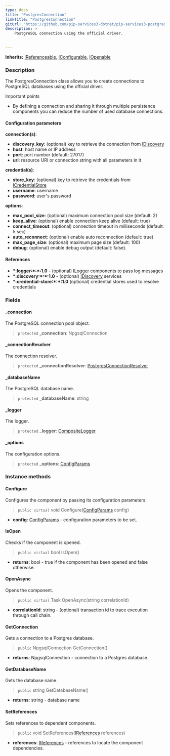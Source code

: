 ```yaml
---
type: docs
title: "PostgresConnection"
linkTitle: "PostgresConnection"
gitUrl: "https://github.com/pip-services3-dotnet/pip-services3-postgres-dotnet"
description: >
    PostgreSQL connection using the official driver.

   
---
```


**Inherits:** [IReferenceable](../../../commons/refer/ireferenceable), [IConfigurable](../../../commons/config/iconfigurable), [IOpenable](../../../commons/run/iopenable)

### Description

The PostgresConnection class allows you to create connections to PostgreSQL databases using the official driver.

Important points

-  By defining a connection and sharing it through multiple persistence components you can reduce the number of used database connections.

#### Configuration parameters

**connection(s)**:    
- **discovery_key**: (optional) key to retrieve the connection from [IDiscovery](../../../components/connect/idiscovery)
- **host**: host name or IP address
- **port**: port number (default: 27017)
- **uri**: resource URI or connection string with all parameters in it

**credential(s)**:    
- **store_key**: (optional) key to retrieve the credentials from [ICredentialStore](../../../components/auth/icredential_store)
- **username**: username
- **password**: user's password

**options**:
- **max_pool_size**: (optional) maximum connection pool size (default: 2)
- **keep_alive**: (optional) enable connection keep alive (default: true)
- **connect_timeout**: (optional) connection timeout in milliseconds (default: 5 sec)
- **auto_reconnect**: (optional) enable auto reconnection (default: true)
- **max_page_size**: (optional) maximum page size (default: 100)
- **debug**: (optional) enable debug output (default: false).

#### References
- **\*:logger:\*:\*:1.0** - (optional) [ILogger](../../../components/log/ilogger) components to pass log messages
- **\*:discovery:\*:\*:1.0** - (optional) [IDiscovery](../../../components/connect/idiscovery) services
- **\*:credential-store:\*:\*:1.0** (optional) credential stores used to resolve credentials


### Fields

<span class="hide-title-link">


#### _connection
The PostgreSQL connection pool object.
> `protected` **_connection**: NpgsqlConnection

#### _connectionResolver
The connection resolver.
> `protected` **_connectionResolver**: [PostgresConnectionResolver](../postgres_connection_resolver)

#### _databaseName
The PostgreSQL database name.
> `protected` **_databaseName**: string

#### _logger
The logger.
> `protected` **_logger**: [CompositeLogger](../../../components/log/composite_logger)

#### _options
The configuration options.
> `protected` **_options**: [ConfigParams](../../../commons/config/config_params)


</span>


### Instance methods


#### Configure
Configures the component by passing its configuration parameters.

> `public virtual` void Configure([ConfigParams](../../../commons/config/config_params) config)

- **config**: [ConfigParams](../../../commons/config/config_params) - configuration parameters to be set.

#### IsOpen
Checks if the component is opened.

> `public virtual` bool IsOpen()

- **returns**: bool - true if the component has been opened and false otherwise.

#### OpenAsync
Opens the component.

> `public virtual` Task OpenAsync(string correlationId)

- **correlationId**: string - (optional) transaction id to trace execution through call chain.

#### GetConnection
Gets a connection to a Postgres database.

> `public` NpgsqlConnection GetConnection()

- **returns**: NpgsqlConnection - connection to a Postgres database.


#### GetDatabaseName
Gets the database name.

> `public` string GetDatabaseName()

- **returns**: string - database name

#### SetReferences
Sets references to dependent components.

> `public` void SetReferences([IReferences](../../../commons/refer/ireferences) references)
- **references**: [IReferences](../../../commons/refer/ireferences) - references to locate the component dependencies.


